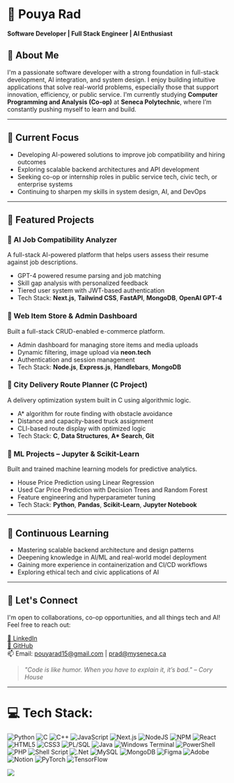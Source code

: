 # 👋 Pouya Rad  
**Software Developer | Full Stack Engineer | AI Enthusiast**

## 🧠 About Me  
I'm a passionate software developer with a strong foundation in full-stack development, AI integration, and system design. I enjoy building intuitive applications that solve real-world problems, especially those that support innovation, efficiency, or public service. I'm currently studying **Computer Programming and Analysis (Co-op)** at **Seneca Polytechnic**, where I’m constantly pushing myself to learn and build.

---

## 🔭 Current Focus  
- Developing AI-powered solutions to improve job compatibility and hiring outcomes  
- Exploring scalable backend architectures and API development  
- Seeking co-op or internship roles in public service tech, civic tech, or enterprise systems  
- Continuing to sharpen my skills in system design, AI, and DevOps

---

## 🚀 Featured Projects

### 🔹 AI Job Compatibility Analyzer  
A full-stack AI-powered platform that helps users assess their resume against job descriptions.  
- GPT-4 powered resume parsing and job matching  
- Skill gap analysis with personalized feedback  
- Tiered user system with JWT-based authentication  
- Tech Stack: **Next.js**, **Tailwind CSS**, **FastAPI**, **MongoDB**, **OpenAI GPT-4**

### 🔹 Web Item Store & Admin Dashboard  
Built a full-stack CRUD-enabled e-commerce platform.  
- Admin dashboard for managing store items and media uploads  
- Dynamic filtering, image upload via **neon.tech**  
- Authentication and session management  
- Tech Stack: **Node.js**, **Express.js**, **Handlebars**, **MongoDB**

### 🔹 City Delivery Route Planner (C Project)  
A delivery optimization system built in C using algorithmic logic.  
- A* algorithm for route finding with obstacle avoidance  
- Distance and capacity-based truck assignment  
- CLI-based route display with optimized logic  
- Tech Stack: **C**, **Data Structures**, **A\* Search**, **Git**

### 🔹 ML Projects – Jupyter & Scikit-Learn  
Built and trained machine learning models for predictive analytics.  
- House Price Prediction using Linear Regression  
- Used Car Price Prediction with Decision Trees and Random Forest  
- Feature engineering and hyperparameter tuning  
- Tech Stack: **Python**, **Pandas**, **Scikit-Learn**, **Jupyter Notebook**

---

## 🌱 Continuous Learning  
- Mastering scalable backend architecture and design patterns  
- Deepening knowledge in AI/ML and real-world model deployment  
- Gaining more experience in containerization and CI/CD workflows  
- Exploring ethical tech and civic applications of AI

---

## 🤝 Let's Connect  
I'm open to collaborations, co-op opportunities, and all things tech and AI! Feel free to reach out:

[🔗 LinkedIn](https://www.linkedin.com/in/pouya-rad/)  
[💼 GitHub](https://github.com/Poxxon)  
📫 Email: pouyarad15@gmail.com | prad@myseneca.ca  

> *"Code is like humor. When you have to explain it, it’s bad." – Cory House*

---

# 💻 Tech Stack:
![Python](https://img.shields.io/badge/Python-%233776AB.svg?style=for-the-badge&logo=python&logoColor=white) 
![C](https://img.shields.io/badge/c-%2300599C.svg?style=for-the-badge&logo=c&logoColor=white) 
![C++](https://img.shields.io/badge/c++-%2300599C.svg?style=for-the-badge&logo=c%2B%2B&logoColor=white) 
![JavaScript](https://img.shields.io/badge/javascript-%23323330.svg?style=for-the-badge&logo=javascript&logoColor=%23F7DF1E) 
![Next.js](https://img.shields.io/badge/Next.js-%23000000.svg?style=for-the-badge&logo=next.js&logoColor=white) 
![NodeJS](https://img.shields.io/badge/node.js-6DA55F?style=for-the-badge&logo=node.js&logoColor=white) 
![NPM](https://img.shields.io/badge/NPM-%23CB3837.svg?style=for-the-badge&logo=npm&logoColor=white) 
![React](https://img.shields.io/badge/React-%2320232a.svg?style=for-the-badge&logo=react&logoColor=%2361DAFB) 
![HTML5](https://img.shields.io/badge/html5-%23E34F26.svg?style=for-the-badge&logo=html5&logoColor=white) 
![CSS3](https://img.shields.io/badge/css3-%231572B6.svg?style=for-the-badge&logo=css3&logoColor=white) 
![PL/SQL](https://img.shields.io/badge/PL%2FSQL-%23F80000.svg?style=for-the-badge&logo=oracle&logoColor=white) 
![Java](https://img.shields.io/badge/java-%23ED8B00.svg?style=for-the-badge&logo=openjdk&logoColor=white) 
![Windows Terminal](https://img.shields.io/badge/Windows%20Terminal-%234D4D4D.svg?style=for-the-badge&logo=windows-terminal&logoColor=white) 
![PowerShell](https://img.shields.io/badge/PowerShell-%235391FE.svg?style=for-the-badge&logo=powershell&logoColor=white) 
![PHP](https://img.shields.io/badge/php-%23777BB4.svg?style=for-the-badge&logo=php&logoColor=white) 
![Shell Script](https://img.shields.io/badge/shell_script-%23121011.svg?style=for-the-badge&logo=gnu-bash&logoColor=white) 
![.Net](https://img.shields.io/badge/.NET-5C2D91?style=for-the-badge&logo=.net&logoColor=white) 
![MySQL](https://img.shields.io/badge/mysql-4479A1.svg?style=for-the-badge&logo=mysql&logoColor=white) 
![MongoDB](https://img.shields.io/badge/MongoDB-%234ea94b.svg?style=for-the-badge&logo=mongodb&logoColor=white) 
![Figma](https://img.shields.io/badge/figma-%23F24E1E.svg?style=for-the-badge&logo=figma&logoColor=white) 
![Adobe](https://img.shields.io/badge/adobe-%23FF0000.svg?style=for-the-badge&logo=adobe&logoColor=white) 
![Notion](https://img.shields.io/badge/Notion-%23000000.svg?style=for-the-badge&logo=notion&logoColor=white)
![PyTorch](https://img.shields.io/badge/PyTorch-%23EE4C2C.svg?style=for-the-badge&logo=pytorch&logoColor=white) 
![TensorFlow](https://img.shields.io/badge/TensorFlow-%23FF6F00.svg?style=for-the-badge&logo=tensorflow&logoColor=white) 


[![](https://visitcount.itsvg.in/api?id=poxxon&icon=0&color=1)](https://visitcount.itsvg.in)
<!-- Proudly created with GPRM ( https://gprm.itsvg.in ) -->
